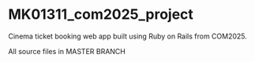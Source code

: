 # MK01311_com2025_project
Cinema ticket booking web app built using Ruby on Rails from COM2025.

All source files in MASTER BRANCH
